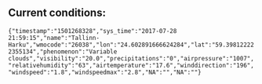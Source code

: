 ## Current conditions: 
 ``` {"timestamp":"1501268328","sys_time":"2017-07-28 21:59:15","name":"Tallinn-Harku","wmocode":"26038","lon":"24.602891666624284","lat":"59.398122222355134","phenomenon":"Variable clouds","visibility":"20.0","precipitations":"0","airpressure":"1007","relativehumidity":"63","airtemperature":"17.6","winddirection":"196","windspeed":"1.8","windspeedmax":"2.8","NA":"","NA":""} ```
